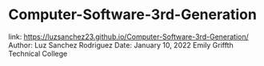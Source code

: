# Computer-Software-3rd-Generation
link: https://luzsanchez23.github.io/Computer-Software-3rd-Generation/
Author: Luz Sanchez Rodriguez
Date: January 10, 2022
Emily Griffth Technical College